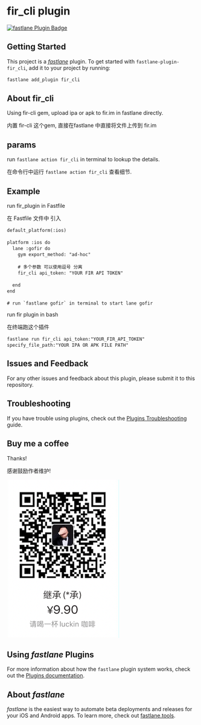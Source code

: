 # fir_cli plugin

[![fastlane Plugin Badge](https://rawcdn.githack.com/fastlane/fastlane/master/fastlane/assets/plugin-badge.svg)](https://rubygems.org/gems/fastlane-plugin-fir_cli)

## Getting Started

This project is a [_fastlane_](https://github.com/fastlane/fastlane) plugin. To get started with `fastlane-plugin-fir_cli`, add it to your project by running:

```bash
fastlane add_plugin fir_cli
```

## About fir_cli

Using fir-cli gem, upload ipa or apk to fir.im in fastlane directly.

内置 fir-cli 这个gem, 直接在fastlane 中直接将文件上传到 fir.im

## params 

run `fastlane action fir_cli` in terminal to lookup the details.

在命令行中运行 `fastlane action fir_cli` 查看细节.


## Example

run fir_plugin in Fastfile

在 Fastfile 文件中 引入

```
default_platform(:ios)

platform :ios do
  lane :gofir do
    gym export_method: "ad-hoc"
    
    # 多个参数 可以使用逗号 分离  
    fir_cli api_token: "YOUR FIR API TOKEN"
    
  end
end

# run `fastlane gofir` in terminal to start lane gofir
```



run fir plugin in bash

在终端跑这个插件


```
fastlane run fir_cli api_token:"YOUR_FIR_API_TOKEN" specify_file_path:"YOUR IPA OR APK FILE PATH"
```




## Issues and Feedback

For any other issues and feedback about this plugin, please submit it to this repository.

## Troubleshooting

If you have trouble using plugins, check out the [Plugins Troubleshooting](https://docs.fastlane.tools/plugins/plugins-troubleshooting/) guide.


## Buy me a coffee

Thanks!

感谢鼓励作者维护!

![luckin](luckin_coffee.png)

## Using _fastlane_ Plugins

For more information about how the `fastlane` plugin system works, check out the [Plugins documentation](https://docs.fastlane.tools/plugins/create-plugin/).

## About _fastlane_

_fastlane_ is the easiest way to automate beta deployments and releases for your iOS and Android apps. To learn more, check out [fastlane.tools](https://fastlane.tools).